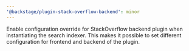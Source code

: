 ```yaml
---
'@backstage/plugin-stack-overflow-backend': minor
---
```


Enable configuration override for StackOverflow backend plugin when instantiating the search indexer. This makes it possible to set different configuration for frontend and backend of the plugin.

